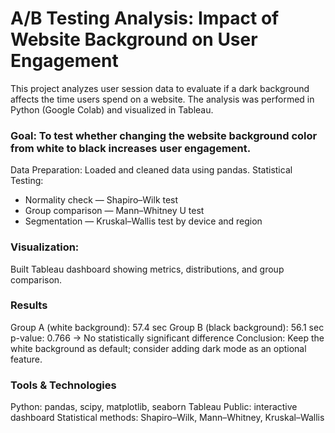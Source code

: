 # A/B Testing Analysis: Impact of Website Background on User Engagement
This project analyzes user session data to evaluate if a dark background affects the time users spend on a website. 
The analysis was performed in Python (Google Colab) and visualized in Tableau.

### Goal: To test whether changing the website background color from white to black increases user engagement.
Data Preparation: Loaded and cleaned data using pandas.
Statistical Testing:
- Normality check — Shapiro–Wilk test
- Group comparison — Mann–Whitney U test
- Segmentation — Kruskal–Wallis test by device and region

### Visualization: 
Built Tableau dashboard showing metrics, distributions, and group comparison.

### Results
Group A (white background): 57.4 sec
Group B (black background): 56.1 sec
p-value: 0.766 → No statistically significant difference
Conclusion: Keep the white background as default; consider adding dark mode as an optional feature.

### Tools & Technologies
Python: pandas, scipy, matplotlib, seaborn
Tableau Public: interactive dashboard
Statistical methods: Shapiro–Wilk, Mann–Whitney, Kruskal–Wallis
